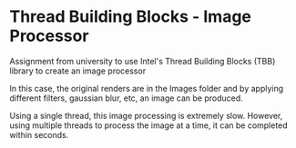 # Thread Building Blocks - Image Processor

Assignment from university to use Intel's Thread Building Blocks (TBB) library to create an image processor

In this case, the original renders are in the Images folder and by applying different filters, gaussian blur, etc, an image can be produced.

Using a single thread, this image processing is extremely slow. However, using multiple threads to process the image at a time, it can be completed within seconds.
